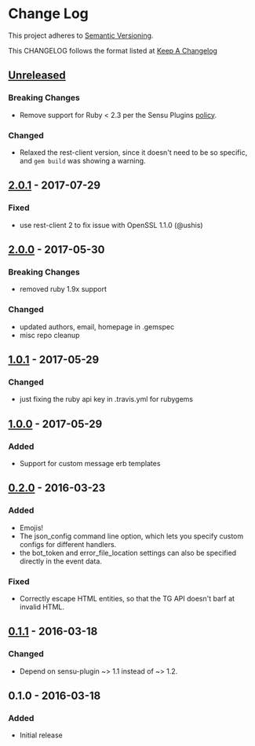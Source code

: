 # Change Log
This project adheres to [Semantic Versioning](http://semver.org/).

This CHANGELOG follows the format listed at [Keep A Changelog](http://keepachangelog.com/)

## [Unreleased]
### Breaking Changes
- Remove support for Ruby < 2.3 per the Sensu Plugins [policy](https://github.com/sensu/sensu-docs/blob/master/content/plugins/1.0/faq.md#what-is-the-policy-on-supporting-end-of-lifeeol-ruby-versions).

### Changed
- Relaxed the rest-client version, since it doesn't need to be so specific, and `gem build` was showing a warning.

## [2.0.1] - 2017-07-29
### Fixed
- use rest-client 2 to fix issue with OpenSSL 1.1.0 (@ushis)

## [2.0.0] - 2017-05-30
### Breaking Changes
- removed ruby 1.9x support

### Changed
- updated authors, email, homepage in .gemspec
- misc repo cleanup

## [1.0.1] - 2017-05-29
### Changed
- just fixing the ruby api key in .travis.yml for rubygems

## [1.0.0] - 2017-05-29
### Added
 - Support for custom message erb templates

## [0.2.0] - 2016-03-23
### Added
 - Emojis!
 - The json_config command line option, which lets you specify custom configs
   for different handlers.
 - the bot_token and error_file_location settings can also be specified
   directly in the event data.

### Fixed
 - Correctly escape HTML entities, so that the TG API doesn't barf at invalid
   HTML.

## [0.1.1] - 2016-03-18
### Changed
 - Depend on sensu-plugin ~> 1.1 instead of ~> 1.2.

## 0.1.0 - 2016-03-18
### Added
- Initial release

[Unreleased]: https://github.com/sensu-plugins/sensu-plugins-telegram/compare/2.0.1...HEAD
[2.0.1]: https://github.com/sensu-plugins/sensu-plugins-telegram/compare/2.0.0...2.0.1
[2.0.0]: https://github.com/sensu-plugins/sensu-plugins-telegram/compare/1.0.1...2.0.0
[1.0.1]: https://github.com/sensu-plugins/sensu-plugins-telegram/compare/1.0.0...1.0.1
[1.0.0]: https://github.com/sensu-plugins/sensu-plugins-telegram/compare/v0.2.0...1.0.0
[0.2.0]: https://github.com/sensu-plugins/sensu-plugins-telegram/compare/v0.1.1...v0.2.0
[0.1.1]: https://github.com/sensu-plugins/sensu-plugins-telegram/compare/v0.1.0...v0.1.1

